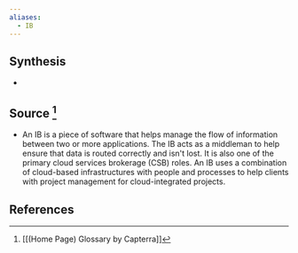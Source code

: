```yaml
---
aliases:
  - IB
---
```

## Synthesis
- 
## Source [^1]
- An IB is a piece of software that helps manage the flow of information between two or more applications. The IB acts as a middleman to help ensure that data is routed correctly and isn't lost. It is also one of the primary cloud services brokerage (CSB) roles. An IB uses a combination of cloud-based infrastructures with people and processes to help clients with project management for cloud-integrated projects.
## References

[^1]: [[(Home Page) Glossary by Capterra]]